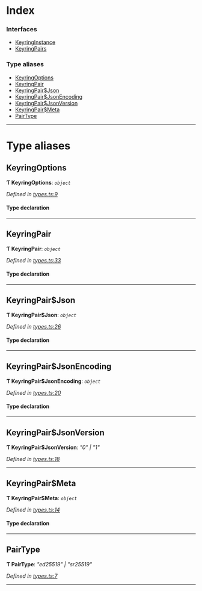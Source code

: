 

# Index

### Interfaces

* [KeyringInstance](../interfaces/_types_.keyringinstance.md)
* [KeyringPairs](../interfaces/_types_.keyringpairs.md)

### Type aliases

* [KeyringOptions](_types_.md#keyringoptions)
* [KeyringPair](_types_.md#keyringpair)
* [KeyringPair$Json](_types_.md#keyringpair_json)
* [KeyringPair$JsonEncoding](_types_.md#keyringpair_jsonencoding)
* [KeyringPair$JsonVersion](_types_.md#keyringpair_jsonversion)
* [KeyringPair$Meta](_types_.md#keyringpair_meta)
* [PairType](_types_.md#pairtype)

---

# Type aliases

<a id="keyringoptions"></a>

##  KeyringOptions

**Ƭ KeyringOptions**: *`object`*

*Defined in [types.ts:9](https://github.com/polkadot-js/common/blob/2aba82e/packages/keyring/src/types.ts#L9)*

#### Type declaration

___
<a id="keyringpair"></a>

##  KeyringPair

**Ƭ KeyringPair**: *`object`*

*Defined in [types.ts:33](https://github.com/polkadot-js/common/blob/2aba82e/packages/keyring/src/types.ts#L33)*

#### Type declaration

___
<a id="keyringpair_json"></a>

##  KeyringPair$Json

**Ƭ KeyringPair$Json**: *`object`*

*Defined in [types.ts:26](https://github.com/polkadot-js/common/blob/2aba82e/packages/keyring/src/types.ts#L26)*

#### Type declaration

___
<a id="keyringpair_jsonencoding"></a>

##  KeyringPair$JsonEncoding

**Ƭ KeyringPair$JsonEncoding**: *`object`*

*Defined in [types.ts:20](https://github.com/polkadot-js/common/blob/2aba82e/packages/keyring/src/types.ts#L20)*

#### Type declaration

___
<a id="keyringpair_jsonversion"></a>

##  KeyringPair$JsonVersion

**Ƭ KeyringPair$JsonVersion**: *"0" | "1"*

*Defined in [types.ts:18](https://github.com/polkadot-js/common/blob/2aba82e/packages/keyring/src/types.ts#L18)*

___
<a id="keyringpair_meta"></a>

##  KeyringPair$Meta

**Ƭ KeyringPair$Meta**: *`object`*

*Defined in [types.ts:14](https://github.com/polkadot-js/common/blob/2aba82e/packages/keyring/src/types.ts#L14)*

#### Type declaration

[index: `string`]: `any`

___
<a id="pairtype"></a>

##  PairType

**Ƭ PairType**: *"ed25519" | "sr25519"*

*Defined in [types.ts:7](https://github.com/polkadot-js/common/blob/2aba82e/packages/keyring/src/types.ts#L7)*

___

